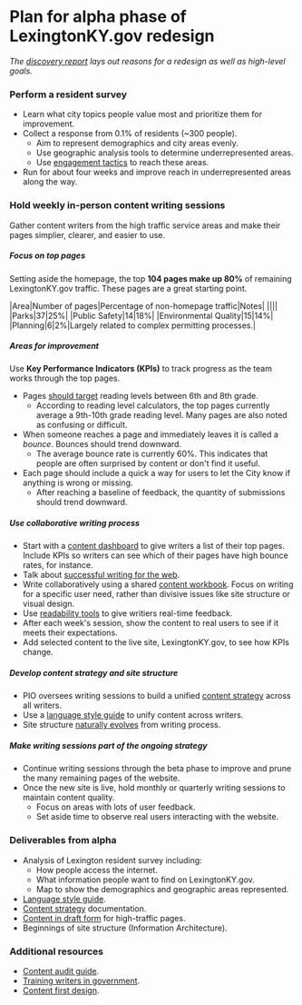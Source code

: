 # Plan for alpha phase of LexingtonKY.gov redesign

_The [discovery report](http://bl.ocks.org/eeeschwartz/raw/cc85050bc819e6f388df/) lays out reasons for a redesign as well as high-level goals._

### Perform a resident survey
  * Learn what city topics people value most and prioritize them for improvement.
  * Collect a response from 0.1% of residents (~300 people).
    * Aim to represent demographics and city areas evenly.
    * Use geographic analysis tools to determine underrepresented areas.
    * Use [engagement tactics](http://www.codeforamerica.org/governments/principles/engagement/) to reach these areas.
  * Run for about four weeks and improve reach in underrepresented areas along the way.

### Hold weekly in-person content writing sessions

Gather content writers from the high traffic service areas and make their pages simplier, clearer, and easier to use.

##### Focus on top pages

Setting aside the homepage, the top **104 pages make up 80%** of remaining LexingtonKY.gov traffic. These pages are a great starting point.

|Area|Number of pages|Percentage of non-homepage traffic|Notes|
||||
|Parks|37|25%|
|Public Safety|14|18%|
|Environmental Quality|15|14%|
|Planning|6|2%|Largely related to complex permitting processes.|

##### Areas for improvement

Use **Key Performance Indicators (KPIs)** to track progress as the team works through the top pages.

* Pages [should target](http://www.nngroup.com/articles/writing-for-lower-literacy-users/) reading levels between 6th and 8th grade.
  * According to reading level calculators, the top pages currently average a 9th-10th grade reading level. Many pages are also noted as confusing or difficult.
* When someone reaches a page and immediately leaves it is called a _bounce_. Bounces should trend downward.
  * The average bounce rate is currently 60%. This indicates that people are often surprised by content or don't find it useful.
* Each page should include a quick a way for users to let the City know if anything is wrong or missing.
  * After reaching a baseline of feedback, the quantity of submissions should trend downward.

##### Use collaborative writing process

* Start with a [content dashboard](https://docs.google.com/spreadsheet/ccc?key=0Aupv-89nVqawdGdPTFZmeEUxSnIwdW9UWmFFWlVlVkE&usp=sharing#gid=14) to give writers a list of their top pages. Include KPIs so writers can see which of their pages have high bounce rates, for instance.
* Talk about [successful writing for the web](https://www.gov.uk/guidance/content-design/writing-for-gov-uk).
 * Write collaboratively using a shared [content workbook](https://docs.google.com/document/d/1S1U-kU13cPVp07wjyxfHTtDwuww1fpi6oTi0Eo4NhvM/edit#heading=h.l6xhyokye9cc). Focus on writing for a specific user need, rather than divisive issues like site structure or visual design.
 * Use [readability tools](https://readability-score.com/) to give writiers real-time feedback.
 * After each week's session, show the content to real users to see if it meets their expectations.
 * Add selected content to the live site, LexingtonKY.gov, to see how KPIs change.

##### Develop content strategy and site structure

* PIO oversees writing sessions to build a unified [content strategy](https://insidegovuk.blog.gov.uk/2015/03/05/thinking-big-content-strategy-principles-for-government/) across all writers.
* Use a [language style guide](https://www.gov.uk/guidance/style-guide/a-to-z-of-gov-uk-style) to unify content across writers.
* Site structure [naturally evolves](http://alistapart.com/blog/post/content-first-design) from writing process.

##### Make writing sessions part of the ongoing strategy

* Continue writing sessions through the beta phase to improve and prune the many remaining pages of the website.
* Once the new site is live, hold monthly or quarterly writing sessions to maintain content quality.
  * Focus on areas with lots of user feedback.
  * Set aside time to observe real users interacting with the website.

### Deliverables from alpha
* Analysis of Lexington resident survey including:
  * How people access the internet.
  * What information people want to find on LexingtonKY.gov.
  * Map to show the demographics and geographic areas represented.
* [Language style guide](https://www.gov.uk/guidance/style-guide/a-to-z-of-gov-uk-style).
* [Content strategy](https://insidegovuk.blog.gov.uk/2015/03/05/thinking-big-content-strategy-principles-for-government/) documentation.
* [Content in draft form](https://docs.google.com/document/d/1S1U-kU13cPVp07wjyxfHTtDwuww1fpi6oTi0Eo4NhvM/edit#heading=h.l6xhyokye9cc) for high-traffic pages.
* Beginnings of site structure (Information Architecture).

### Additional resources
* [Content audit guide](http://moz.com/blog/content-audit-tutorial).
* [Training writers in government](https://gds.blog.gov.uk/2014/10/23/the-move-to-gov-uk-training-1000-writers/).
* [Content first design](http://alistapart.com/blog/post/content-first-design).
